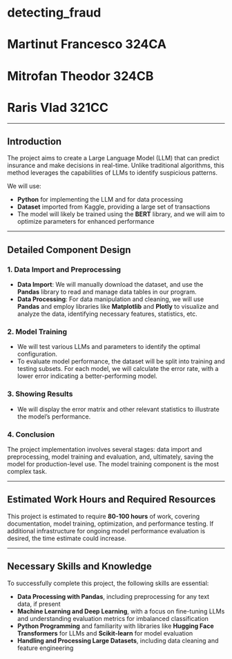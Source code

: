 # detecting_fraud
# Martinut Francesco 324CA  
# Mitrofan Theodor 324CB  
# Raris Vlad 321CC  

---

## Introduction  
The project aims to create a Large Language Model (LLM) that can predict insurance and
make decisions in real-time. Unlike traditional algorithms, this method leverages the
capabilities of LLMs to identify suspicious patterns.

We will use:
- **Python** for implementing the LLM and for data processing
- **Dataset** imported from Kaggle, providing a large set of transactions
- The model will likely be trained using the **BERT** library, and we will aim to
optimize parameters for enhanced performance

---

## Detailed Component Design  

### 1. Data Import and Preprocessing  
- **Data Import**: We will manually download the dataset, and use the **Pandas** library
to read and manage data tables in our program.
- **Data Processing**: For data manipulation and cleaning, we will use **Pandas** and
employ libraries like **Matplotlib** and **Plotly** to visualize and analyze the data,
identifying necessary features, statistics, etc.

### 2. Model Training  
- We will test various LLMs and parameters to identify the optimal configuration.
- To evaluate model performance, the dataset will be split into training and testing
subsets. For each model, we will calculate the error rate, with a lower error indicating
a better-performing model.

### 3. Showing Results  
- We will display the error matrix and other relevant statistics to illustrate the model’s
performance.

### 4. Conclusion  
The project implementation involves several stages: data import and preprocessing, model
training and evaluation, and, ultimately, saving the model for production-level use. The
model training component is the most complex task.

---

## Estimated Work Hours and Required Resources  
This project is estimated to require **80-100 hours** of work, covering documentation,
model training, optimization, and performance testing. If additional infrastructure for
ongoing model performance evaluation is desired, the time estimate could increase.

---

## Necessary Skills and Knowledge  
To successfully complete this project, the following skills are essential:

- **Data Processing with Pandas**, including preprocessing for any text data,
if present
- **Machine Learning and Deep Learning**, with a focus on fine-tuning LLMs 
and understanding evaluation metrics for imbalanced classification
- **Python Programming** and familiarity with libraries like **Hugging Face Transformers**
for LLMs and **Scikit-learn** for model evaluation
- **Handling and Processing Large Datasets**, including data cleaning and feature engineering
